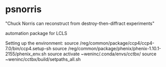# psnorris
"Chuck Norris can reconstruct from destroy-then-diffract experiments"

automation package for LCLS

Setting up the environment:
source /reg/common/package/ccp4/ccp4-7.0/bin/ccp4.setup-sh
source /reg/common/package/phenix/phenix-1.10.1-2155/phenix_env.sh
source activate ~weninc/.conda/envs/cctbx/
source ~weninc/cctbx/build/setpaths_all.sh
